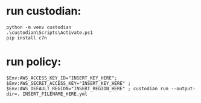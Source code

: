 # run custodian:

	python -m venv custodian
	.\custodian\Scripts\Activate.ps1
	pip install c7n


# run policy:

	$Env:AWS_ACCESS_KEY_ID="INSERT_KEY_HERE"; $Env:AWS_SECRET_ACCESS_KEY="INSERT_KEY_HERE" ; $Env:AWS_DEFAULT_REGION="INSERT_REGION_HERE" ; custodian run --output-dir=. INSERT_FILENAME_HERE.yml
